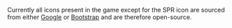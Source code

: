Currently all icons present in the game except for the SPR icon are sourced from either [Google](https://fonts.google.com/icons) or [Bootstrap](https://icons.getbootstrap.com/) and are therefore open-source.